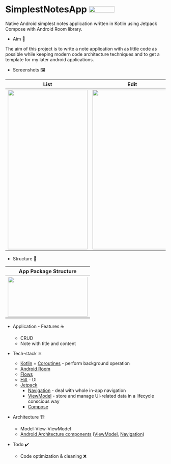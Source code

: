 # SimplestNotesApp <img src="https://img.shields.io/badge/Android-3DDC84?style=for-the-badge&logo=android&logoColor=white" width="80" height="20">

Native Android simplest notes application written in Kotlin using Jetpack Compose with Android Room library.

* Aim 🏹

The aim of this project is to write a note application with as little code as possible while keeping modern code architecture techniques and to get a template for my later android applications.

* Screenshots 🖼️

|List|Edit|
|------|-----|
|<img src="https://user-images.githubusercontent.com/50905347/159721738-2482d395-8deb-42cf-a1ba-3caa1ae49197.png" width="250" height="500">|<img src="https://user-images.githubusercontent.com/50905347/159721250-e0b01aaf-fded-42ca-a09a-7679ed1648f9.png" width="250" height="500">|


* Structure 🌲

|App Package Structure|
|---------------------|
|<img src="https://user-images.githubusercontent.com/50905347/159722112-a3734c00-7e1a-4641-9dc3-fea0b8e37df4.png" width="250" height="125">|

* Application - Features ☕
   * CRUD
   * Note with title and content

* Tech-stack ⚛️
    * [Kotlin](https://kotlinlang.org/) + [Coroutines](https://kotlinlang.org/docs/reference/coroutines-overview.html) - perform background operation
    * [Android Room](https://developer.android.com/training/data-storage/room)
    * [Flows](https://developer.android.com/kotlin/flow)
    * [Hilt](https://github.com/google/dagger) - DI
    * [Jetpack](https://developer.android.com/jetpack)
        * [Navigation](https://developer.android.com/topic/libraries/architecture/navigation/) - deal with whole in-app navigation      
        * [ViewModel](https://developer.android.com/topic/libraries/architecture/viewmodel) - store and manage UI-related data in a lifecycle conscious way
        * [Compose](https://developer.android.com/jetpack/compose)
* Architecture 🏗️
    * Model-View-ViewModel
    * [Android Architecture components](https://developer.android.com/topic/libraries/architecture) ([ViewModel](https://developer.android.com/topic/libraries/architecture/viewmodel), [Navigation](https://developer.android.com/jetpack/androidx/releases/navigation))
 
 * Todo ✔️
   * Code optimization & cleaning ❌
